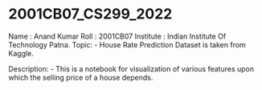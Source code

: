 # 2001CB07_CS299_2022
Name : Anand Kumar
Roll : 2001CB07
Institute : Indian Institute Of Technology Patna.
Topic: - 
House Rate Prediction
Dataset is taken from Kaggle.

Description: - 
This is a notebook for visualization of various features upon which the selling price of a house depends.
